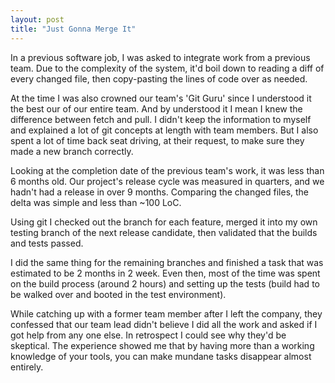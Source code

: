 ```yaml
---
layout: post
title: "Just Gonna Merge It"
---
```


In a previous software job, I was asked to integrate work from a previous team. Due to the complexity of the system, it'd boil down to reading a diff of every changed file, then copy-pasting the lines of code over as needed. 

At the time I was also crowned our team's 'Git Guru' since I understood it the best our of our entire team. And by understood it I mean I knew the difference between fetch and pull. I didn't keep the information to myself and explained a lot of git concepts at length with team members. But I also spent a lot of time back seat driving, at their request, to make sure they made a new branch correctly.

Looking at the completion date of the previous team's work, it was less than 6 months old. Our project's release cycle was measured in quarters, and we hadn't had a release in over 9 months. Comparing the changed files, the delta was simple and less than ~100 LoC.

Using git I checked out the branch for each feature, merged it into my own testing branch of the next release candidate, then validated that the builds and tests passed.

I did the same thing for the remaining branches and finished a task that was estimated to be 2 months in 2 week. Even then, most of the time was spent on the build process (around 2 hours) and setting up the tests (build had to be walked over and booted in the test environment).

While catching up with a former team member after I left the company, they confessed that our team lead didn't believe I did all the work and asked if I got help from any one else. In retrospect I could see why they'd be skeptical. The experience showed me that by having more than a working knowledge of your tools, you can make mundane tasks disappear almost entirely.